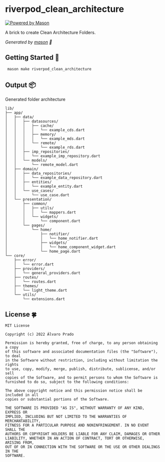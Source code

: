 # riverpod_clean_architecture

[![Powered by Mason](https://img.shields.io/endpoint?url=https%3A%2F%2Ftinyurl.com%2Fmason-badge)](https://github.com/felangel/mason)

A brick to create Clean Architecture Folders.

_Generated by [mason][1] 🧱_

## Getting Started 🚀
```sh
 mason make riverpod_clean_architecture
```

## Output 📦

Generated folder architecture
```
lib/
├── app/
│   ├── data/
│   │   ├── datasources/
│   │   │   ├── cache/
│   │   │   │   └── example_cds.dart
│   │   │   ├── memory/
│   │   │   │   └── example_mds.dart
│   │   │   └── remote/
│   │   │       └── example_rds.dart
│   │   ├── imp_repositories/
│   │   │   └── example_imp_repository.dart
│   │   └── models/
│   │       └── remote_model.dart
│   ├── domain/
│   │   ├── data_repositories/
│   │   │   └── example_data_repository.dart
│   │   ├── entities/
│   │   │   └── example_entity.dart
│   │   └── use_cases/
│   │       └── use_case.dart
│   └── presentation/
│       ├── common/
│       │   ├── utils/
│       │   │   └── mappers.dart
│       │   └── widgets/
│       │       └── component.dart
│       └── pages/
│           └── home/
│               ├── notifier/
│               │   └── home_notifier.dart
│               ├── widgets/
│               │   └── home_component_widget.dart
│               └── home_page.dart
└── core/
    ├── error/
    │   └── error.dart
    ├── providers/
    │   └── general_providers.dart
    ├── routes/
    │   └── routes.dart
    ├── themes/
    │   └── light_theme.dart
    └── utils/
        └── extensions.dart
```

 [1]: https://github.com/felangel/mason

 ## License 🍀

    MIT License

    Copyright (c) 2022 Álvaro Prado

    Permission is hereby granted, free of charge, to any person obtaining a copy
    of this software and associated documentation files (the "Software"), to deal
    in the Software without restriction, including without limitation the rights
    to use, copy, modify, merge, publish, distribute, sublicense, and/or sell
    copies of the Software, and to permit persons to whom the Software is
    furnished to do so, subject to the following conditions:

    The above copyright notice and this permission notice shall be included in all
    copies or substantial portions of the Software.

    THE SOFTWARE IS PROVIDED "AS IS", WITHOUT WARRANTY OF ANY KIND, EXPRESS OR
    IMPLIED, INCLUDING BUT NOT LIMITED TO THE WARRANTIES OF MERCHANTABILITY,
    FITNESS FOR A PARTICULAR PURPOSE AND NONINFRINGEMENT. IN NO EVENT SHALL THE
    AUTHORS OR COPYRIGHT HOLDERS BE LIABLE FOR ANY CLAIM, DAMAGES OR OTHER
    LIABILITY, WHETHER IN AN ACTION OF CONTRACT, TORT OR OTHERWISE, ARISING FROM,
    OUT OF OR IN CONNECTION WITH THE SOFTWARE OR THE USE OR OTHER DEALINGS IN THE
    SOFTWARE.

[1]: https://github.com/felangel/mason

